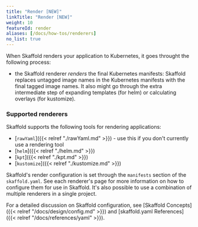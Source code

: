 ```yaml
---
title: "Render [NEW]"
linkTitle: "Render [NEW]"
weight: 10
featureId: render
aliases: [/docs/how-tos/renderers]
no_list: true
---
```


When Skaffold renders your application to Kubernetes, it goes throught the following process:

* the Skaffold renderer _renders_ the final Kubernetes manifests: Skaffold replaces untagged image names in the Kubernetes manifests with the final tagged image names.
It also might go through the extra intermediate step of expanding templates (for helm) or calculating overlays (for kustomize).

### Supported renderers

Skaffold supports the following tools for rendering applications:

* [`rawYaml`]({{< relref "./rawYaml.md" >}}) - use this if you don't currently use a rendering tool
* [`helm`]({{< relref "./helm.md" >}})
* [`kpt`]({{< relref "./kpt.md" >}})
* [`kustomize`]({{< relref "./kustomize.md" >}})

Skaffold's render configuration is set through the `manifests` section
of the `skaffold.yaml`. See each renderer's page for more information
on how to configure them for use in Skaffold. It's also possible to use
a combination of multiple renderers in a single project.

For a detailed discussion on Skaffold configuration, see
[Skaffold Concepts]({{< relref "/docs/design/config.md" >}}) and
[skaffold.yaml References]({{< relref "/docs/references/yaml" >}}).